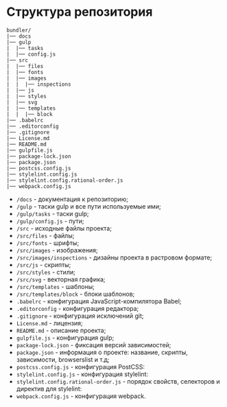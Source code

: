 # Структура репозитория

```text
bundler/
|── docs
|── gulp
|  |── tasks
|  |── config.js
|── src
|  |── files
|  |── fonts
|  |── images
|  |  |── inspections
|  |── js
|  |── styles
|  |── svg
|  |── templates
|  |  |── block
|── .babelrc
|── .editorconfig
|── .gitignore
|── License.md
|── README.md
|── gulpfile.js
|── package-lock.json
|── package.json
|── postcss.config.js
|── stylelint.config.js
|── stylelint.config.rational-order.js
|── webpack.config.js
```

* `/docs` - документация к репозиторию;
* `/gulp` - таски gulp и все пути используемые ими;
* `/gulp/tasks` - таски gulp;
* `/gulp/config.js` - пути;
* `/src` - исходные файлы проекта;
* `/src/files` - файлы;
* `/src/fonts` - шрифты;
* `/src/images` - изображения;
* `/src/images/inspections` - дизайны проекта в растровом формате;
* `/src/js` - скрипты;
* `/src/styles` - стили;
* `/src/svg` - векторная графика;
* `/src/templates` - шаблоны;
* `/src/templates/block` - блоки шаблонов;
* `.babelrc` - конфигурация JavaScript-компилятора Babel;
* `.editorconfig` - конфигурация редактора;
* `.gitignore` - конфигурация исключений git;
* `License.md` - лицензия;
* `README.md` - описание проекта;
* `gulpfile.js` - конфигурация gulp;
* `package-lock.json` - фиксация версий зависимостей;
* `package.json` - информация о проекте: название, скрипты, зависимости, browserslist и т.д;
* `postcss.config.js` - конфигурация PostCSS:
* `stylelint.config.js` - конфигурация stylelint:
* `stylelint.config.rational-order.js` - порядок свойств, селекторов и директив для stylelint:
* `webpack.config.js` - конфигурация webpack.
